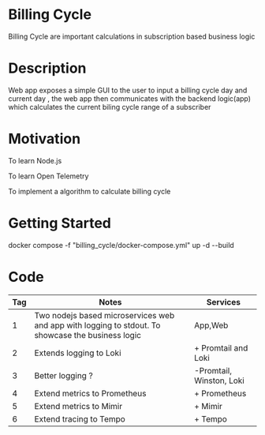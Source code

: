# Billing Cycle

Billing Cycle are important calculations in subscription based business logic



# Description

Web app exposes a simple GUI to the user to input a billing cycle day and current day , the web app then communicates with the backend logic(app) which calculates the current biling cycle range of a subscriber



# Motivation

To learn Node.js

To learn Open Telemetry

To implement a algorithm to calculate billing cycle



# Getting Started

docker compose -f "billing_cycle/docker-compose.yml" up -d --build 



# Code

| Tag  | Notes                                                        | Services                 |
| ---- | ------------------------------------------------------------ | ------------------------ |
| 1    | Two nodejs based microservices web and app with logging to stdout. To showcase the business logic | App,Web                  |
| 2    | Extends  logging to  Loki                                    | + Promtail and Loki      |
| 3    | Better logging ?                                             | -Promtail, Winston, Loki |
| 4    | Extend metrics to   Prometheus                               | + Prometheus             |
| 5    | Extend metrics to Mimir                                      | + Mimir                  |
| 6    | Extend tracing to Tempo                                      | + Tempo                  |







